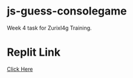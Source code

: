 # js-guess-consolegame
Week 4 task for ZurixI4g Training.

# Replit Link

[Click Here](https://replit.com/@NwaoghorPraise/js-guess-console)
